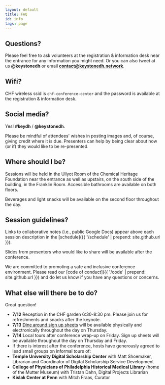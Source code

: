 ```yaml
---
layout: default
title: FAQ
id: info
tags: page
---
```


## Questions?

Please feel free to ask volunteers at the registration & information desk near the entrance for any information you might need. Or you can also tweet at us **@keystonedh** or email **contact@keystonedh.network**.

## Wifi?

CHF wireless ssid is `chf-conference-center` and the password is available at the registration & information desk.

## Social media?

Yes! **#keydh** / **@keystonedh**.

Please be mindful of attendees' wishes in posting images and, of course, giving credit where it is due. Presenters can help by being clear about how (or if) they would like to be re-presented.

## Where should I be?

Sessions will be held in the Ullyot Room of the Chemical Heritage Foundation near the entrance as well as upstairs, on the south side of the building, in the Franklin Room. Accessible bathrooms are available on both floors. 

Beverages and light snacks will be available on the second floor throughout the day.

## Session guidelines?

Links to collaborative notes (i.e., public Google Docs) appear above each session description in the [schedule]({{ '/schedule' | prepend: site.github.url }}).

Slides from presenters who would like to share will be available after the conference. 

We are committed to promoting a safe and inclusive conference environment. Please read our [code of conduct]({{ '/code' | prepend: site.github.url }}) and do let us know if you have any questions or concerns.

## What else will there be to do?

Great question!

- **7/12** Reception in the CHF garden 6:30-8:30 pm. Please join us for refreshments and snacks after the keynote.
- **7/13** [Dine around sign up sheets](https://goo.gl/NDSKej) will be available physically and electronically throughout the day on Thursday.
- **7/14** Local tours after conference wrap-up on Friday. Sign up sheets will be available throughout the day on Thursday and Friday.
- If there is interest after the conference, hosts have generously agreed to lead small groups on informal tours of:
- **Temple University Digital Scholarship Center** with Matt Shoemaker, Librarian and Coordinator of Digital Scholarship Service Development
- **College of Physicians of Philadelphia Historical Medical Library** (home of the Mutter Museum) with Tristan Dahn, Digital Projects Librarian
- **Kislak Center at Penn** with Mitch Fraas, Curator